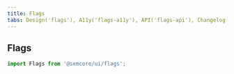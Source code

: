 ```yaml
---
title: Flags
tabs: Design('flags'), A11y('flags-a11y'), API('flags-api'), Changelog('flags-changelog')
---
```


## Flags

```js
import Flags from '@semcore/ui/flags';
```

<TypesView type="FlagsProps" :types={...types} />

<script setup>import { data as types } from '@types.data.ts';</script>